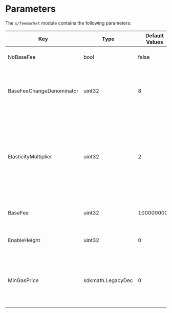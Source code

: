 <!--
order: 7 -->

# Parameters

The `x/feemarket` module contains the following parameters:

| Key                      | Type              | Default Values | Description                                                                                                             |
| ------------------------ | ----------------- | -------------- | ----------------------------------------------------------------------------------------------------------------------- |
| NoBaseFee                | bool              | false          | control the base fee adjustment                                                                                         |
| BaseFeeChangeDenominator | uint32            | 8              | bounds the amount the base fee that can change between blocks                                                           |
| ElasticityMultiplier     | uint32            | 2              | bounds the threshold which the base fee will increase or decrease depending on the total gas used in the previous block |
| BaseFee                  | uint32            | 1000000000     | base fee for EIP-1559 blocks                                                                                            |
| EnableHeight             | uint32            | 0              | height which enable fee adjustment                                                                                      |
| MinGasPrice              | sdkmath.LegacyDec | 0              | global minimum gas price that needs to be paid to include a transaction in a block                                      |
